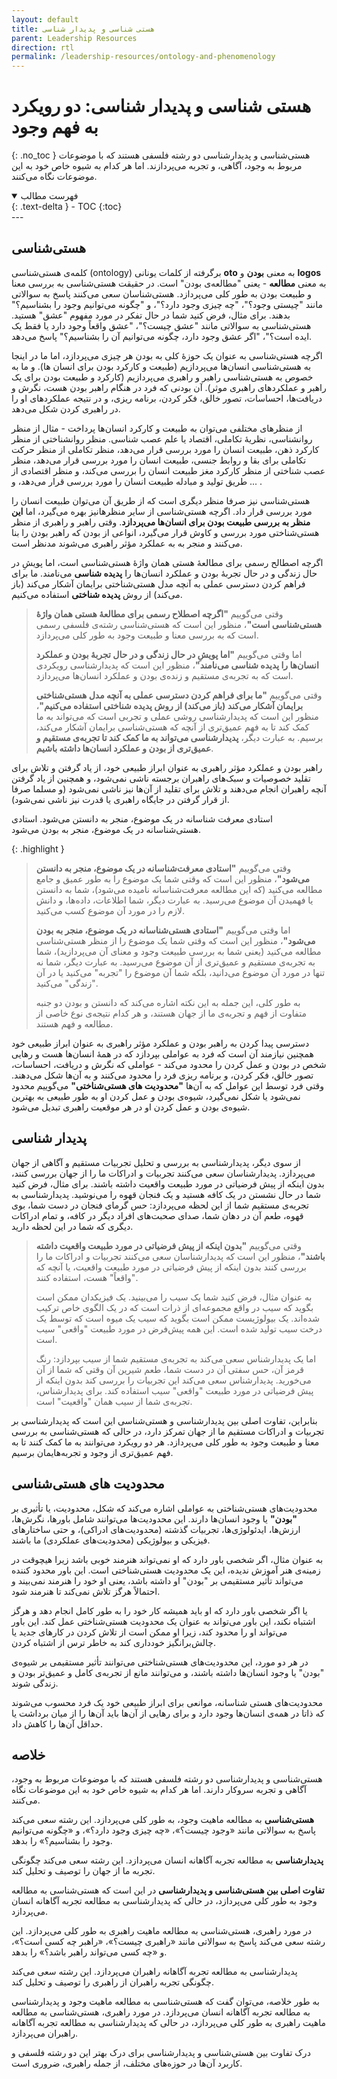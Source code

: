 ```yaml
---
layout: default
title: هستی شناسی و پدیدار شناسی
parent: Leadership Resources
direction: rtl
permalink: /leadership-resources/ontology-and-phenomenology
---
```


# هستی شناسی و پدیدار شناسی: دو رویکرد به فهم وجود
{: .no_toc }
هستی‌شناسی و پدیدارشناسی دو رشته فلسفی هستند که با موضوعات مربوط به وجود، آگاهی، و تجربه می‌پردازند. اما هر کدام به شیوه خاص خود به این موضوعات نگاه می‌کنند.

<details open markdown="block">
  <summary>فهرست مطالب</summary>
  {: .text-delta }
- TOC
{:toc}
</details>
---

## هستی‌شناسی
کلمه‌ی هستی‌شناسی (ontology) برگرفته از کلمات یونانی **oto** به معنی **بودن** و **logos** به معنی **مطالعه** - یعنی "مطالعه‌ی بودن" است. در حقیقت هستی‌شناسی به بررسی معنا و طبیعت بودن به طور کلی می‌پردازد. هستی‌شناسان سعی می‌کنند پاسخ به سوالاتی مانند "چیستی وجود؟"، "چه چیزی وجود دارد؟"، و "چگونه می‌توانیم وجود را بشناسیم؟" بدهند. برای مثال، فرض کنید شما در حال تفکر در مورد مفهوم "عشق" هستید. هستی‌شناسی به سوالاتی مانند "عشق چیست؟"، "عشق واقعاً وجود دارد یا فقط یک ایده است؟"، "اگر عشق وجود دارد، چگونه می‌توانیم آن را بشناسیم؟" پاسخ می‌دهد.

اگرچه هستی‌شناسی به عنوان یک حوزۀ کلی به بودن هر چیزی می‌پردازد، اما ما در اینجا به هستی‌شناسی انسان‌ها می‌پردازیم (طبیعت و کارکرد بودن برای انسان ها). و ما به خصوص به هستی‌شناسی راهبر و راهبری می‌پردازیم (کارکرد و طبیعت بودن برای یک راهبر و عملکردهای راهبری موثر). آن بودنی که فرد در هنگام راهبر بودن هست، نگرش و دریافت‌ها، احساسات، تصور خالق، فکر کردن، برنامه ریزی، و در نتیجه عملکردهای او را در راهبری کردن شکل می‌دهد.

از منظرهای مختلفی می‌توان به طبیعت و کارکرد انسان‌ها پرداخت - مثال از منظر روانشناسی، نظریۀ تکاملی، اقتصاد یا علم عصب شناسی. منظر روانشناختی از منظر کارکرد ذهن، طبیعت انسان را مورد بررسی قرار می‌دهد، منظر تکاملی از منظر حرکت تکاملی برای بقا و روابط جنسی، طبیعت انسان را مورد بررسی قرار می‌دهد، منظر عصب شناختی از منظر کارکرد مغز طبیعت انسان را بررسی می‌کند، و منظر اقتصادی از طریق تولید و مبادله طبیعت انسان را مورد بررسی قرار می‌دهد، و ... .

هستی‌شناسی نیز صرفا منظر دیگری است که از طریق آن می‌توان طبیعت انسان را مورد بررسی قرار داد. اگرچه هستی‌شناسی از سایر منظرهانیز بهره می‌گیرد، اما **این منظر به بررسی طبیعت بودن برای انسان‌ها می‌پردازد**. وقتی راهبر و راهبری از منظر هستی‌شناختی مورد بررسی و کاوش قرار می‌گیرد، انواعی از بودن که راهبر بودن را بنا می‌کنند و منجر به به عملکرد مؤثر راهبری می‌شوند مدنظر است.

اگرچه اصطالح رسمی برای مطالعۀ هستی همان واژۀ هستی‌شناسی است، اما پویشِ در حال زندگی و در حال تجربۀ بودن و عملکرد انسان‌ها را **پدیده شناسی** می‌نامند. ما برای فراهم کردن دسترسی عملی به آنچه مدل هستی‌شناختی برایمان آشکار می‌کند (باز می‌کند) از روش **پدیده شناختی** استفاده می‌کنیم.

> وقتی می‌گوییم **"اگرچه اصطلاح رسمی برای مطالعۀ هستی همان واژۀ هستی‌شناسی است"**، منظور این است که هستی‌شناسی رشته‌ی فلسفی رسمی است که به بررسی معنا و طبیعت وجود به طور کلی می‌پردازد.
>
> اما وقتی می‌گوییم **"اما پویشِ در حال زندگی و در حال تجربۀ بودن و عملکرد انسان‌ها را پدیده شناسی می‌نامند"**، منظور این است که پدیدارشناسی رویکردی است که به تجربه‌ی مستقیم و زنده‌ی بودن و عملکرد انسان‌ها می‌پردازد.
>
> وقتی می‌گوییم **"ما برای فراهم کردن دسترسی عملی به آنچه مدل هستی‌شناختی برایمان آشکار می‌کند (باز می‌کند) از روش پدیده شناختی استفاده می‌کنیم"**، منظور این است که پدیدارشناسی روشی عملی و تجربی است که می‌تواند به ما کمک کند تا به فهم عمیق‌تری از آنچه که هستی‌شناسی برایمان آشکار می‌کند، برسیم. به عبارت دیگر، **پدیدارشناسی می‌تواند به ما کمک کند تا تجربه‌ی مستقیم و عمیق‌تری از بودن و عملکرد انسان‌ها داشته باشیم**.
> 
راهبر بودن و عملکرد مؤثر راهبری به عنوان ابراز طبیعی خود، از یاد گرفتن و تلاش برای تقلید خصوصیات و سبک‌های راهبران برجسته ناشی نمی‌شود، و همچنین از یاد گرفتن آنچه راهبران انجام می‌دهند و تلاش برای تقلید از آن‌ها نیز ناشی نمی‌شود (و مسلما صرفا از قرار گرفتن در
جایگاه راهبری یا قدرت نیز ناشی نمی‌شود).

استادی معرفت شناسانه در یک موضوع، منجر به دانستن می‌شود. استادی هستی‌شناسانه در یک موضوع، منجر به بودن می‌شود.

{: .highlight }
> وقتی می‌گوییم **"استادی معرفت‌شناسانه در یک موضوع، منجر به دانستن می‌شود"**، منظور این است که وقتی شما یک موضوع را به طور عمیق و جامع مطالعه می‌کنید (که این مطالعه معرفت‌شناسانه نامیده می‌شود)، شما به دانستن یا فهمیدن آن موضوع می‌رسید. به عبارت دیگر، شما اطلاعات، داده‌ها، و دانش لازم را در مورد آن موضوع کسب می‌کنید.
>
> اما وقتی می‌گوییم **"استادی هستی‌شناسانه در یک موضوع، منجر به بودن می‌شود"**، منظور این است که وقتی شما یک موضوع را از منظر هستی‌شناسی مطالعه می‌کنید (یعنی شما به بررسی طبیعت وجود و معنای آن می‌پردازید)، شما به تجربه‌ی مستقیم و عمیق‌تری از آن موضوع می‌رسید. به عبارت دیگر، شما نه تنها در مورد آن موضوع می‌دانید، بلکه شما آن موضوع را "تجربه" می‌کنید یا در آن "زندگی" می‌کنید.
>
> به طور کلی، این جمله به این نکته اشاره می‌کند که دانستن و بودن دو جنبه متفاوت از فهم و تجربه‌ی ما از جهان هستند، و هر کدام نتیجه‌ی نوع خاصی از مطالعه و فهم هستند.


دسترسی پیدا کردن به راهبر بودن و عملکرد مؤثر راهبری به عنوان ابراز طبیعی خود همچنین نیازمند آن است که فرد به عواملی بپردازد که در همۀ انسان‌ها هست و رهایی شخص در بودن و عمل کردن را محدود می‌کند - عواملی که نگرش و دریافت، احساسات، تصور خالق، فکر کردن،
و برنامه ریزی فرد را محدود می‌کنند و به آن‌ها شکل می‌دهند. وقتی فرد توسط این عوامل که به آن‌ها **"محدودیت های هستی‌شناختی"** می‌گوییم محدود نمی‌شود یا شکل نمی‌گیرد، شیوه‌ی بودن و عمل کردن او به طور طبیعی به بهترین شیوه‌ی بودن و عمل کردن او در هر موقعیت راهبری تبدیل می‌شود.

## پدیدار شناسی
از سوی دیگر، پدیدارشناسی به بررسی و تحلیل تجربیات مستقیم و آگاهی از جهان می‌پردازد. پدیدارشناسان سعی می‌کنند تجربیات و ادراکات ما را از جهان بررسی کنند، بدون اینکه از پیش فرضیاتی در مورد طبیعت واقعیت داشته باشند. برای مثال، فرض کنید شما در حال نشستن در یک کافه هستید و یک فنجان قهوه را می‌نوشید. پدیدارشناسی به تجربه‌ی مستقیم شما از این لحظه می‌پردازد: حس گرمای فنجان در دست شما، بوی قهوه، طعم آن در دهان شما، صدای صحبت‌های افراد دیگر در کافه، و تمام ادراکات دیگری که شما در این لحظه دارید.

> وقتی می‌گوییم **"بدون اینکه از پیش فرضیاتی در مورد طبیعت واقعیت داشته باشند"**، منظور این است که پدیدارشناسان سعی می‌کنند تجربیات و ادراکات ما را بررسی کنند بدون اینکه از پیش فرضیاتی در مورد طبیعت واقعیت، یا آنچه که "واقعاً" هست، استفاده کنند.
>
> به عنوان مثال، فرض کنید شما یک سیب را می‌بینید. یک فیزیکدان ممکن است بگوید که سیب در واقع مجموعه‌ای از ذرات است که در یک الگوی خاص ترکیب شده‌اند. یک بیولوژیست ممکن است بگوید که سیب یک میوه است که توسط یک درخت سیب تولید شده است. این همه پیش‌فرض در مورد طبیعت "واقعی" سیب است.
>
> اما یک پدیدارشناس سعی می‌کند به تجربه‌ی مستقیم شما از سیب بپردازد: رنگ قرمز آن، حس سفتی آن در دست شما، طعم شیرین آن وقتی که شما از آن می‌خورید. پدیدارشناس سعی می‌کند این تجربیات را بررسی کند بدون اینکه از پیش فرضیاتی در مورد طبیعت "واقعی" سیب استفاده کند. برای پدیدارشناس، تجربه‌ی شما از سیب همان "واقعیت" است.

بنابراین، تفاوت اصلی بین پدیدارشناسی و هستی‌شناسی این است که پدیدارشناسی بر تجربیات و ادراکات مستقیم ما از جهان تمرکز دارد، در حالی که هستی‌شناسی به بررسی معنا و طبیعت وجود به طور کلی می‌پردازد. هر دو رویکرد می‌توانند به ما کمک کنند تا به فهم عمیق‌تری از وجود و تجربه‌هایمان برسیم.

## محدودیت های هستی‌شناسی
محدودیت‌های هستی‌شناختی به عواملی اشاره می‌کند که شکل، محدودیت، یا تأثیری بر **"بودن"** یا وجود انسان‌ها دارند. این محدودیت‌ها می‌توانند شامل باورها، نگرش‌ها، ارزش‌ها، ایدئولوژی‌ها، تجربیات گذشته (محدودیت‌های ادراکی)، و حتی ساختارهای فیزیکی و بیولوژیکی (محدودیت‌های عملکردی) ما باشند.

به عنوان مثال، اگر شخصی باور دارد که او نمی‌تواند هنرمند خوبی باشد زیرا هیچوقت در زمینه‌ی هنر آموزش ندیده، این یک محدودیت هستی‌شناختی است. این باور محدود کننده می‌تواند تأثیر مستقیمی بر "بودن" او داشته باشد، یعنی او خود را هنرمند نمی‌بیند و احتمالاً هرگز تلاش نمی‌کند تا هنرمند شود.

یا اگر شخصی باور دارد که او باید همیشه کار خود را به طور کامل انجام دهد و هرگز اشتباه نکند، این باور می‌تواند به عنوان یک محدودیت هستی‌شناختی عمل کند. این باور می‌تواند او را محدود کند، زیرا او ممکن است از تلاش کردن در کارهای جدید یا چالش‌برانگیز خودداری کند به خاطر ترس از اشتباه کردن.

در هر دو مورد، این محدودیت‌های هستی‌شناختی می‌توانند تأثیر مستقیمی بر شیوه‌ی "بودن" یا وجود انسان‌ها داشته باشند، و می‌توانند مانع از تجربه‌ی کامل و عمیق‌تر بودن و زندگی شوند.

محدودیت‌های هستی شناسانه، موانعی برای ابراز طبیعی خود یک فرد محسوب می‌شوند که ذاتا در همه‌ی انسان‌ها وجود دارد و برای رهایی از آن‌ها باید آن‌ها را از میان برداشت یا حداقل آن‌ها را کاهش داد.

## خلاصه
هستی‌شناسی و پدیدارشناسی دو رشته فلسفی هستند که با موضوعات مربوط به وجود، آگاهی و تجربه سروکار دارند. اما هر کدام به شیوه خاص خود به این موضوعات نگاه می‌کنند.

**هستی‌شناسی** به مطالعه ماهیت وجود، به طور کلی می‌پردازد. این رشته سعی می‌کند پاسخ به سوالاتی مانند «وجود چیست؟»، «چه چیزی وجود دارد؟»، و «چگونه می‌توانیم وجود را بشناسیم؟» را بدهد.

**پدیدارشناسی** به مطالعه تجربه آگاهانه انسان می‌پردازد. این رشته سعی می‌کند چگونگی تجربه ما از جهان را توصیف و تحلیل کند.

**تفاوت اصلی بین هستی‌شناسی و پدیدارشناسی** در این است که هستی‌شناسی به مطالعه وجود به طور کلی می‌پردازد، در حالی که پدیدارشناسی به مطالعه تجربه آگاهانه انسان می‌پردازد.

در مورد راهبری، هستی‌شناسی به مطالعه ماهیت راهبری به طور کلی می‌پردازد. این رشته سعی می‌کند پاسخ به سوالاتی مانند «راهبری چیست؟»، «راهبر چه کسی است؟»، و «چه کسی می‌تواند راهبر باشد؟» را بدهد.

پدیدارشناسی به مطالعه تجربه آگاهانه راهبران می‌پردازد. این رشته سعی می‌کند چگونگی تجربه راهبران از راهبری را توصیف و تحلیل کند.

به طور خلاصه، می‌توان گفت که هستی‌شناسی به مطالعه ماهیت وجود و پدیدارشناسی به مطالعه تجربه آگاهانه انسان می‌پردازد. در مورد راهبری، هستی‌شناسی به مطالعه ماهیت راهبری به طور کلی می‌پردازد، در حالی که پدیدارشناسی به مطالعه تجربه آگاهانه راهبران می‌پردازد.

درک تفاوت بین هستی‌شناسی و پدیدارشناسی برای درک بهتر این دو رشته فلسفی و کاربرد آن‌ها در حوزه‌های مختلف، از جمله راهبری، ضروری است.
